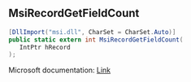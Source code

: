 ## MsiRecordGetFieldCount

```csharp
[DllImport("msi.dll", CharSet = CharSet.Auto)]
public static extern int MsiRecordGetFieldCount(
   IntPtr hRecord
);
```

Microsoft documentation: [Link](https://learn.microsoft.com/en-us/windows/win32/api/msiquery/nf-msiquery-msirecordgetfieldcount)
